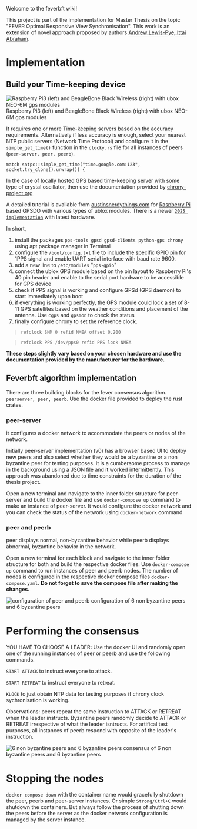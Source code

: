 Welcome to the feverbft wiki!

This project is part of the implementation for Master Thesis on the topic "FEVER Optimal Responsive View Synchronisation". This work is an extension of novel approach proposed by authors [Andrew Lewis-Pye, Ittai Abraham](https://arxiv.org/abs/2301.09881). 

# Implementation
## Build your Time-keeping device
![Raspberry Pi3 (left) and BeagleBone Black Wireless (right) with ubox NEO-6M gps modules](../../blob/master/images/RaspiGPS-min.jpeg)
Raspberry Pi3 (left) and BeagleBone Black Wireless (right) with ubox NEO-6M gps modules

It requires one or more Time-keeping servers based on the accuracy requirements. Alternatively if less accuracy is enough, select your nearest NTP public servers (Network Time Protocol) and configure it in the `simple_get_time()` function in the `clocky.rs` file for all instances of peers (`peer-server, peer, peerb`).

`match sntpc::simple_get_time("time.google.com:123", socket.try_clone().unwrap()) {`

In the case of locally hosted GPS based time-keeping server with some type of crystal oscillator, then use the documentation provided by [chrony-project.org](https://chrony-project.org/examples.html#_client_using_local_server_and_hardware_timestamping)

A detailed tutorial is available from [austinsnerdythings.com](https://austinsnerdythings.com/2021/04/19/microsecond-accurate-ntp-with-a-raspberry-pi-and-pps-gps/) for [Raspberry Pi](https://www.raspberrypi.com/products/) based GPSDO with various types of ublox modules. There is a newer [`2025 implementation`](https://austinsnerdythings.com/2025/02/14/revisiting-microsecond-accurate-ntp-for-raspberry-pi-with-gps-pps-in-2025/) with latest hardware.

In short,
1. install the packages `pps-tools gpsd gpsd-clients python-gps chrony` using apt package manager in Terminal
2. configure the `/boot/config.txt` file to include the specific GPIO pin for 1PPS signal and enable UART serial interface with baud rate 9600.
3. add a new line to `/etc/modules` "`pps-gpio`"
4. connect the ublox GPS module based on the pin layout to Raspberry Pi's 40 pin header and enable to the serial port hardware to be accessible for GPS device
5. check if PPS signal is working and configure GPSd (GPS daemon) to start immediately upon boot
6. if everything is working perfectly, the GPS module could lock a set of 8-11 GPS satellites based on the weather conditions and placement of the antenna. Use `cgps` and `gpsmon` to check the status
7.  finally configure chrony to set the reference clock.
> `refclock SHM 0 refid NMEA offset 0.200`

> `refclock PPS /dev/pps0 refid PPS lock NMEA`


**These steps slightly vary based on your chosen hardware and use the documentation provided by the manufacturer for the hardware.**

## Feverbft algorithm implementation
There are three building blocks for the fever consensus algorithm. `peerserver, peer, peerb`. Use the docker file provided to deploy the rust crates.
### peer-server
it configures a docker network to accommodate the peers or nodes of the network.

Initially peer-server implementation (v0) has a browser based UI to deploy new peers and also select whether they would be a byzantine or a non byzantine peer for testing purposes. It is a cumbersome process to manage in the background using a JSON file and it worked intermittently. This approach was abandoned due to time constraints for the duration of the thesis project.

Open a new terminal and navigate to the inner folder structure for peer-server and build the docker file and use `docker-compose up` command to make an instance of peer-server. It would configure the docker network and you can check the status of the network using `docker-network` command

### peer and peerb
peer displays normal, non-byzantine behavior while peerb displays abnormal, byzantine behavior in the network.

Open a new terminal for each block and navigate to the inner folder structure for both and build the respective docker files. Use `docker-compose up` command to run instances of peer and peerb nodes. The number of nodes is configured in the respective docker compose files `docker-compose.yaml`. **Do not forget to save the compose file after making the changes.**

![configuration of peer and peerb](../../blob/master/images/configuration.png)
configuration of 6 non byzantine peers and 6 byzantine peers

# Performing the consensus
YOU HAVE TO CHOOSE A LEADER: Use the docker UI and randomly open one of the running instances of peer or peerb and use the following commands.

`START ATTACK` to instruct everyone to attack.

`START RETREAT` to instruct everyone to retreat.

`KLOCK` to just obtain NTP data for testing purposes if chrony clock sychronisation is working.

Observations: peers repeat the same instruction to ATTACK or RETREAT when the leader instructs. Byzantine peers randomly decide to ATTACK or RETREAT irrespective of what the leader isntructs. For artifical test purposes, all instances of peerb respond with opposite of the leader's instruction. 

![6 non byzantine peers and 6 byzantine peers](../../blob/master/images/6peer6peerb.png)
consensus of 6 non byzantine peers and 6 byzantine peers

# Stopping the nodes
`docker compose down` with the container name would gracefully shutdown the peer, peerb and peer-server instances. Or simple `Strong/Ctrl+C` would shutdown the containers. But always follow the process of shutting down the peers before the server as the docker network configuration is managed by the server instance. 

